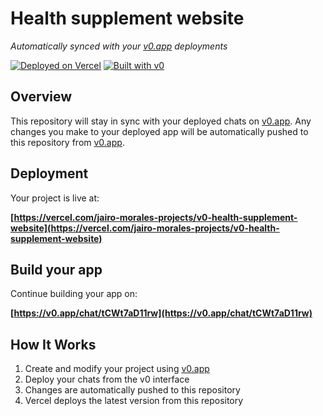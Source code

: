 # Health supplement website

*Automatically synced with your [v0.app](https://v0.app) deployments*

[![Deployed on Vercel](https://img.shields.io/badge/Deployed%20on-Vercel-black?style=for-the-badge&logo=vercel)](https://vercel.com/jairo-morales-projects/v0-health-supplement-website)
[![Built with v0](https://img.shields.io/badge/Built%20with-v0.app-black?style=for-the-badge)](https://v0.app/chat/tCWt7aD11rw)

## Overview

This repository will stay in sync with your deployed chats on [v0.app](https://v0.app).
Any changes you make to your deployed app will be automatically pushed to this repository from [v0.app](https://v0.app).

## Deployment

Your project is live at:

**[https://vercel.com/jairo-morales-projects/v0-health-supplement-website](https://vercel.com/jairo-morales-projects/v0-health-supplement-website)**

## Build your app

Continue building your app on:

**[https://v0.app/chat/tCWt7aD11rw](https://v0.app/chat/tCWt7aD11rw)**

## How It Works

1. Create and modify your project using [v0.app](https://v0.app)
2. Deploy your chats from the v0 interface
3. Changes are automatically pushed to this repository
4. Vercel deploys the latest version from this repository